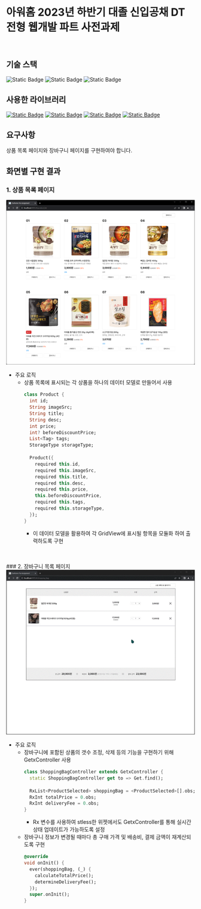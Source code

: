 # 아워홈 2023년 하반기 대졸 신입공채 DT전형 웹개발 파트 사전과제

<br>

## 기술 스택
![Static Badge](https://img.shields.io/badge/3.13.9-grey?style=for-the-badge&label=Flutter&labelColor=02569B&logo=flutter)
![Static Badge](https://img.shields.io/badge/3.1.5-grey?style=for-the-badge&label=Dart&labelColor=0175C2&logo=dart)
![Static Badge](https://img.shields.io/badge/4.2.1-grey?style=for-the-badge&label=Android%20Studio&labelColor=3DDC84)

## 사용한 라이브러리
[![Static Badge](https://img.shields.io/badge/4.6.6-grey?style=for-the-badge&label=Get&labelColor=02569B)](https://pub.dev/packages/get)
[![Static Badge](https://img.shields.io/badge/5.9.0-grey?style=for-the-badge&label=flutter_screenutil&labelColor=02569B)](https://pub.dev/packages/flutter_screenutil)
[![Static Badge](https://img.shields.io/badge/8.1.1-grey?style=for-the-badge&label=extended_image&labelColor=02569B)](https://pub.dev/packages/extended_image)
[![Static Badge](https://img.shields.io/badge/0.19.0-grey?style=for-the-badge&label=intl&labelColor=02569B)](https://pub.dev/packages/intl)

## 요구사항
상품 목록 페이지와 장바구니 페이지를 구현하여야 합니다.

## 화면별 구현 결과
### 1. 상품 목록 페이지
<img src="https://github.com/emotionalboySY/ourhome_pre_assignment/blob/master/%5Bnot_for_project%5Dimages/%EC%83%81%ED%92%88%20%EB%AA%A9%EB%A1%9D%20%ED%99%94%EB%A9%B4.png?raw=true" alt="failed to load"/>
<br>

- 주요 로직
  - 상품 목록에 표시되는 각 상품을 하나의 데이터 모델로 만들어서 사용
    ```dart
    class Product {
      int id;
      String imageSrc;
      String title;
      String desc;
      int price;
      int? beforeDiscountPrice;
      List<Tag> tags;
      StorageType storageType;

      Product({
        required this.id,
        required this.imageSrc,
        required this.title,
        required this.desc,
        required this.price,
        this.beforeDiscountPrice,
        required this.tags,
        required this.storageType,
      });
    }
    ```
    - 이 데이터 모델을 활용하여 각 GridView에 표시될 항목을 모듈화 하여 출력하도록 구현
<br>
<br>
### 2. 장바구니 목록 페이지
<img src="https://github.com/emotionalboySY/ourhome_pre_assignment/blob/master/%5Bnot_for_project%5Dimages/%EC%9E%A5%EB%B0%94%EA%B5%AC%EB%8B%88.gif?raw=true" />
<br>

- 주요 로직
  - 장바구니에 포함된 상품의 갯수 조정, 삭제 등의 기능을 구현하기 위해 GetxController 사용
    ```dart
    class ShoppingBagController extends GetxController {
      static ShoppingBagController get to => Get.find();

      RxList<ProductSelected> shoppingBag = <ProductSelected>[].obs;
      RxInt totalPrice = 0.obs;
      RxInt deliveryFee = 0.obs;
    }
    ```
    - Rx 변수를 사용하여 stless한 위젯에서도 GetxController를 통해 실시간 상태 업데이트가 가능하도록 설정
  - 장바구니 정보가 변경될 때마다 총 구매 가격 및 배송비, 결제 금액이 재계산되도록 구현
    ```dart
    @override
    void onInit() {
      ever(shoppingBag, (_) {
        calculateTotalPrice();
        determineDeliveryFee();
      });
      super.onInit();
    }
    ```